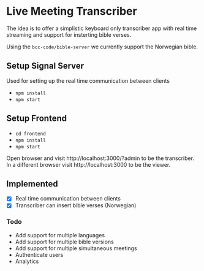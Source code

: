 # Live Meeting Transcriber

The idea is to offer a simplistic keyboard only transcriber app with real time streaming and support for insterting bible verses.

Using the `bcc-code/bible-server` we currently support the Norwegian bible.

## Setup Signal Server

Used for setting up the real time communication between clients

 - `npm install`
 - `npm start`

## Setup Frontend

 - `cd frontend`
 - `npm install`
 - `npm start`

Open browser and visit http://localhost:3000/?admin to be the transcriber.
In a different browser visit http://localhost:3000 to be the viewer.


## Implemented

-[x] Real time communication between clients
-[x] Transcriber can insert bible verses (Norwegian)

### Todo

- Add support for multiple languages
- Add support for multiple bible versions
- Add support for multiple simultaneous meetings
- Authenticate users
- Analytics